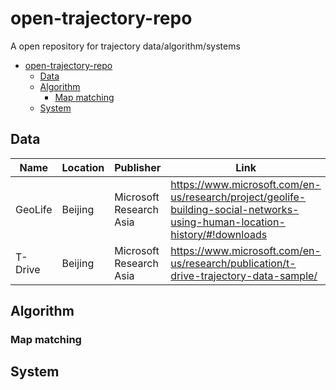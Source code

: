 # open-trajectory-repo
A open repository for trajectory data/algorithm/systems

- [open-trajectory-repo](#open-trajectory-repo)
  - [Data](#data)
  - [Algorithm](#algorithm)
    - [Map matching](#map-matching)
  - [System](#system)

## Data
| Name    | Location | Publisher               | Link                                                                                                                       |
| ------- | -------- | ----------------------- | -------------------------------------------------------------------------------------------------------------------------- |
| GeoLife | Beijing  | Microsoft Research Asia | https://www.microsoft.com/en-us/research/project/geolife-building-social-networks-using-human-location-history/#!downloads |
| T-Drive | Beijing  | Microsoft Research Asia | https://www.microsoft.com/en-us/research/publication/t-drive-trajectory-data-sample/                                       |

## Algorithm
### Map matching


## System
